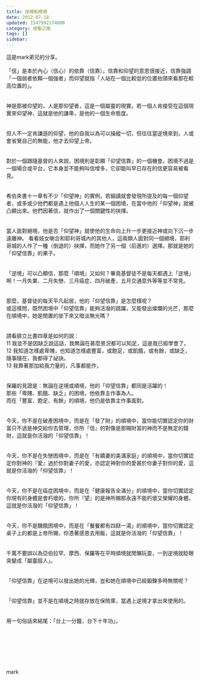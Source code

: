 ```yaml
---
title: 逆境和順境
date: 2012-07-18
updated: 1547992174000
category: 成聖之路
tags: []
sidebar: 
---
```


<p>這是mark弟兄的分享。<!--more--><br/><br/>「信」是本於內心（信心）的依靠（信靠）。信靠和仰望的意思很接近，信靠強調「一個弱者依賴一個強者」而仰望就指「人站在一個比較低的位置抬頭來看那在較高位置的」。<br/><br/><br/>神是那被仰望的，人是那仰望者，這是一個屬靈的現實。若一個人肯接受在這個現實來仰望神，這就是他的謙卑，是他的一個生命態度。<br/><br/><br/>但人不一定肯謙遜的仰望，他的自我以為可以操縱一切，但往往當逆境來到，人或會省覺自己的無能，他才去仰望上帝。<br/><br/><br/>對於一個跟隨基督的人來說，困境則是彰顯「仰望信靠」的一個機會。困境不過是一個場合或平台，它本身並不能夠叫信增多，它卻能叫早已存在的信更容易被看見。<br/><br/><br/>希伯來書十一章有不少「仰望神」的實例，若細讀就會發現所提及的每一個仰望者，或多或少他們都是遇上他個人人生的某一個困境，在當中他的「仰望神」就被凸顯出來。他們因著信，就作出了一個關鍵性的抉擇。<br/><br/><br/>當人面對絕境，他是否「仰望神」就使他的生命向上升一步更接近神或向下沉一步遠離神。 看看妓女喇合和耶利哥城內的其他人，這兩類人面對同一個絕境，耶利哥城的人作了一種（倒退的）抉擇，而她作了另一個（前進的）選擇。那就是她的「仰望信靠」的果子。<br/><br/><br/>「逆境」可以凸顯信，那麼「順境」又如何？畢竟基督徒不是每天都遇上「逆境」啊！一月失業、二月失戀、三月癌症、四月破產、五月交通意外等等並不常見。<br/><br/><br/>那麼，基督徒的每天平凡起居，他的「仰望信靠」是怎麼樣呢？<br/>或這樣問，既然困境中「仰望信靠」能夠活潑的跳躍，又能發出燦爛的光芒，那麼在順境中，她是閒置的坐下來又暗淡無光嗎？<br/><br/><br/>請看腓立比書四章是如何的說：<br/>11 我並不是因缺乏說這話，我無論在甚麼景況都可以知足，這是我已經學會了。<br/>12 我知道怎樣處卑賤，也知道怎樣處豐富，或飽足，或飢餓，或有餘，或缺乏，隨事隨在，我都得了祕訣。<br/>13 我靠著那加給我力量的，凡事都能作，<br/><br/><br/>保羅的見證是：無論在逆境或順境，他的「仰望信靠」都同是活躍的！<br/>那些「卑賤、飢餓、缺乏」的困境，他依靠主作事為人。<br/>而在「豐富、飽足、有餘」的順境，他仍是依靠主作事面對。<br/><br/><br/>今天，你不是在破產困境中，而是在「發了財」的順境中，當你能切實認定你的財富只不過是神交給你去管理，你所『信』的對像是那賜財富的神而不是無定的錢財，這就是你活潑的「仰望信靠」！<br/><br/><br/>今天，你不是在失戀困境中，而是在「有嬌妻的美滿家庭」的順境中，當你切實認定你對神的『愛』過於你對妻子的愛，亦認定神對你的愛甚於你妻子對你的愛，這就是你活潑的「仰望信靠」！<br/><br/><br/>今天，你不是在癌症困境中，而是在「健康報告全滿分」的順境中，當你切實認定你現有的身體是會朽壞的，你所『望』的是神所賜那永遠不能朽壞又榮耀的身體，這就是你活潑的「仰望信靠」！<br/><br/><br/>今天，你不是饑餓困境中，而是在「餐餐都有四餸一湯」的順境中，當你切實認定桌子上的都是上帝所賜，你憑著感恩去用飯，這就是你活潑的「仰望信靠」！<br/><br/><br/>千萬不要誤以為亞伯拉罕、摩西、保羅等在平時順境就閒懶玩耍，一到逆境就眨眼突變成「屬靈超人」。<br/><br/><br/>「仰望信靠」在逆境可以發出她的光輝，豈和她在順境中已經鍛鍊多時無關呢？<br/><br/><br/>「仰望信靠」並不是在順境之時就存放在保險庫，當遇上逆境才拿出來使用的。<br/><br/><br/>用一句俗話來結尾：「台上一分鐘，台下十年功」。<br/><br/><br/><br/><br/><br/><br/><br/>mark<br/><br/><br/><br/><br/></p>